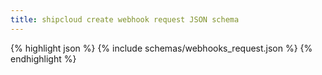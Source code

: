 ```yaml
---
title: shipcloud create webhook request JSON schema
---
```


{% highlight json %}
{% include schemas/webhooks_request.json %}
{% endhighlight %}
